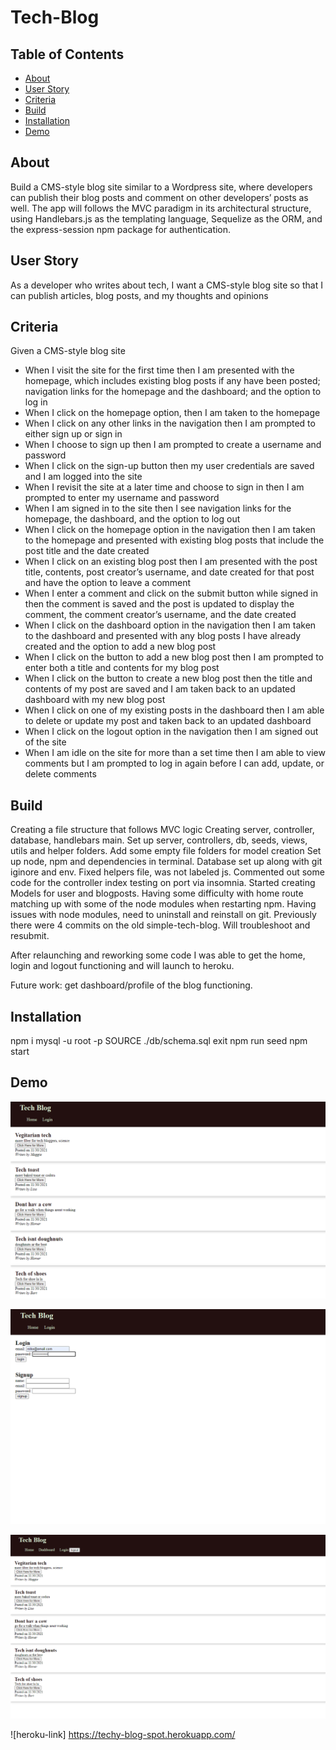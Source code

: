 # Tech-Blog

  ## Table of Contents
  * [About](#about)
  * [User Story](#userstory)
  * [Criteria](#criteria)
  * [Build](#build)
  * [Installation](#installation)
  * [Demo](#demo)

## About

Build a CMS-style blog site similar to a Wordpress site, where developers can publish their blog posts and comment on other developers’ posts as well. The app will follows the MVC paradigm in its architectural structure, using Handlebars.js as the templating language, Sequelize as the ORM, and the express-session npm package for authentication.

## User Story

As a developer who writes about tech, I want a CMS-style blog site so that I can publish articles, blog posts, and my thoughts and opinions

## Criteria

Given a CMS-style blog site 
- When I visit the site for the first time then I am presented with the homepage, which includes existing blog posts if any have been posted; navigation links for the homepage and the dashboard; and the option to log in
- When I click on the homepage option, then I am taken to the homepage
- When I click on any other links in the navigation then I am prompted to either sign up or sign in
- When I choose to sign up then I am prompted to create a username and password
- When I click on the sign-up button then my user credentials are saved and I am logged into the site
- When I revisit the site at a later time and choose to sign in then I am prompted to enter my username and password
- When I am signed in to the site then I see navigation links for the homepage, the dashboard, and the option to log out
- When I click on the homepage option in the navigation then I am taken to the homepage and presented with existing blog posts that include the post title and the date created
- When I click on an existing blog post then I am presented with the post title, contents, post creator’s username, and date created for that post and have the option to leave a comment
- When I enter a comment and click on the submit button while signed in then the comment is saved and the post is updated to display the comment, the comment creator’s username, and the date created
- When I click on the dashboard option in the navigation then I am taken to the dashboard and presented with any blog posts I have already created and the option to add a new blog post
- When I click on the button to add a new blog post then I am prompted to enter both a title and contents for my blog post
- When I click on the button to create a new blog post then the title and contents of my post are saved and I am taken back to an updated dashboard with my new blog post
- When I click on one of my existing posts in the dashboard then I am able to delete or update my post and taken back to an updated dashboard
- When I click on the logout option in the navigation then I am signed out of the site
- When I am idle on the site for more than a set time then I am able to view comments but I am prompted to log in again before I can add, update, or delete comments

## Build

Creating a file structure that follows MVC logic Creating server, controller, database, handlebars main. Set up server, controllers, db, seeds, views, utils and helper folders. Add some empty file folders for model creation Set up node, npm and dependencies in terminal. Database set up along with git iginore and env. Fixed helpers file, was not labeled js. Commented out some code for the controller index testing on port via insomnia. Started creating Models for user and blogposts. Having some difficulty with home route matching up with some of the node modules when restarting npm. Having issues with node modules, need to uninstall and reinstall on git. Previously there were 4 commits on the old simple-tech-blog. Will troubleshoot and resubmit. 

After relaunching and reworking some code I was able to get the home, login and logout functioning and will launch to heroku.

Future work: get dashboard/profile of the blog functioning. 

## Installation

npm i
mysql -u root -p
SOURCE ./db/schema.sql
exit
npm run seed
npm start

## Demo

![demo](./assets/Homepg.png)

![demo](./assets/login-signup.png)

![demo](./assets/logged-in.png)

![heroku-link] https://techy-blog-spot.herokuapp.com/

